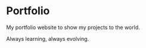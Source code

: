 # Portfolio

My portfolio website to show my projects to the world.

Always learning, always evolving.

